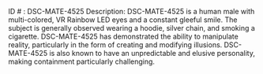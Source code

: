 ID # : DSC-MATE-4525
Description: DSC-MATE-4525 is a human male with multi-colored, VR Rainbow LED eyes and a constant gleeful smile. The subject is generally observed wearing a hoodie, silver chain, and smoking a cigarette. DSC-MATE-4525 has demonstrated the ability to manipulate reality, particularly in the form of creating and modifying illusions. DSC-MATE-4525 is also known to have an unpredictable and elusive personality, making containment particularly challenging.